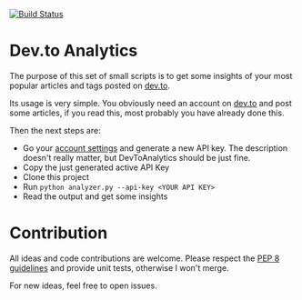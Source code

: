 [![Build Status](https://travis-ci.com/sandordargo/dev-to-analytics.svg?branch=master)](https://travis-ci.com/sandordargo/dev-to-analytics)

# Dev.to Analytics

The purpose of this set of small scripts is to get some insights of your most popular articles and tags posted on [dev.to](https://dev.to/).

Its usage is very simple. You obviously need an account on [dev.to](https://dev.to/) and post some articles, if you read this, most probably you have already done this.

Then the next steps are:
* Go your [account settings](https://dev.to/settings/account) and generate a new API key. The description doesn't really matter, but DevToAnalytics should be just fine.
* Copy the just generated active API Key
* Clone this project
* Run `python analyzer.py --api-key <YOUR API KEY>`
* Read the output and get some insights

# Contribution

All ideas and code contributions are welcome. Please respect the [PEP 8 guidelines](https://www.python.org/dev/peps/pep-0008/) and provide unit tests, otherwise I won't merge.

For new ideas, feel free to open issues.
